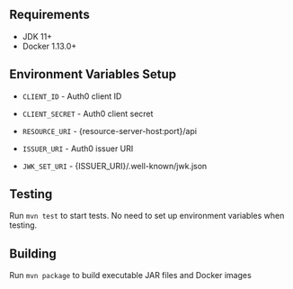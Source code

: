 ## Requirements
* JDK 11+
* Docker 1.13.0+

## Environment Variables Setup
* `CLIENT_ID` - Auth0 client ID

* `CLIENT_SECRET` - Auth0 client secret

* `RESOURCE_URI` - {resource-server-host:port}/api

* `ISSUER_URI` - Auth0 issuer URI

* `JWK_SET_URI` - {ISSUER_URI}/.well-known/jwk.json

## Testing
Run `mvn test` to start tests. No need to set up environment
variables when testing.


## Building
Run `mvn package` to build executable JAR files and Docker images
